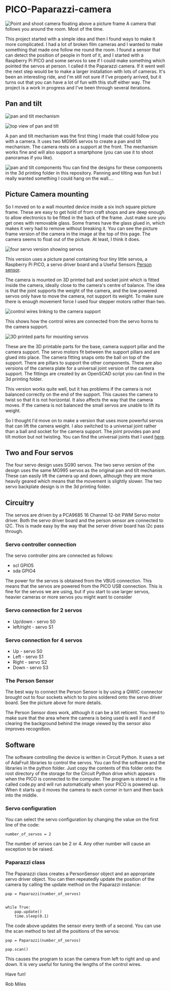 # PICO-Paparazzi-camera
![Point and shoot camera floating above a picture frame](images/device.jpg)
A camera that follows you around the room. Most of the time. 

This project started with a simple idea and then I found ways to make it more complicated. I had a lot of broken film cameras and 
I wanted to make something that made one follow me round the room. I found a sensor that can detect the position of people 
in front of it, and I started with a Raspberry Pi PICO and some servos to see if I could make something which pointed the 
servos at person. I called it the Paparazzi camera. If it went well the next step would be to make a larger 
installation with lots of cameras. It's been an interesting ride, and I'm still not sure if I've properly arrived, but it turns out 
that you can have a lot of fun with this stuff either way. The project is a work in progress and I've been through several iterations.
## Pan and tilt
![pan and tilt mechanism](/images/pan%20and%20tilt%20version.jpg)

![top view of pan and tilt](/images/pan%20and%20tilt%20detail.jpg)

A pan and tilt mechanism was the first thing I made that could follow you with a camera. It uses two MG995 servos to create a pan and tilt mechanism. The camera rests on a support at the front. The mechanism 
works fine and will also support a smartphone (you can use it to shoot panoramas if you like).

![pan and tilt components](/images/pantilt.png)
You can find the designs for these components in the 3d printing folder in this repository. Panning and tilting was fun but I really wanted something I could hang on the wall....
## Picture Camera mounting
So I moved on to a wall mounted device inside a six inch square picture frame. These are easy to get hold of from craft shops and are deep enough to allow electronics to be fitted in the back of the frame. Just make sure you get ones with removable glass. 
Some frames have the glass glued in, which makes it very had to remove without breaking it. You can see the picture frame version of the camera in the image at the top of this page. The camera seems to float out of the picture. 
At least, I think it does. 

![four servo version showing servos](/images/four%20servo%20version.jpg)

This version uses a picture panel containing four tiny little servos, a Raspberry Pi PICO, a servo driver board and a Useful Sensors [Person sensor](https://github.com/usefulsensors/person_sensor_docs/blob/main/README.md). 

The camera is mounted on 3D printed ball and socket joint which is fitted inside the camera, ideally close to the camera's centre of balance. The idea is that the joint supports the weight of the camera, and the low powered servos only have to move the camera, not support its weight. To make sure there is enough movement force I used four stepper motors rather than two.

![control wires linking to the camera support](/images/control%20wires.jpg)

This shows how the control wires are connected from the servo horns to the camera support. 

![3D printed parts for mounting servos](/images/frame%20hardware.png)

These are the 3D printable parts for the base, camera support pillar and the camera support. The servo motors fit between the support pillars and are glued into place. The camera fitting snaps onto the ball on top of the support. There are pillars to support the other components. There are also versions of the camera plate for a universal joint version of the camera support. The fittings are created by an OpenSCAD script you can find in the 3d printing folder. 

This version works quite well, but it has problems if the camera is not balanced correctly on the end of the support. This causes the camera to twist so that it is not horizontal. It also affects the way that the camera moves. If the camera is not balanced the small servos are unable to lift its weight.

So I thought I'd move on to make a version that uses more powerful servos that can lift the camera weight. I also switched to a universal joint rather than a ball and socket for the camera support. The joint provides pan and tilt motion but not twisting. You can find the universal joints that I used [here](https://www.amazon.co.uk/dp/B09NXJ9QF4).

## Two and Four servos

The four servo design uses SG90 servos. The two servo version of the design uses the same MG995 servos as the original pan and tilt mechanism. These can easily lift the camera up and down, although they are more heavily geared which means that the movement is slightly slower. The two servo backplate design is in the 3d printing folder. 

## Circuitry

The servos are driven by a PCA9685 16 Channel 12-bit PWM Servo motor driver. Both the servo driver board and the person sensor are connected to I2C. This is made easy by the way that the server driver board has i2c pass through. 

### Servo controller connection
The servo controller pins are connected as follows:

* scl GPIO5
* sda GPIO4

The power for the servos is obtained from the VBUS connection. This means that the servos are powered from the PICO USB connection. This is fine for the servos we are using, but if you start to use larger servos, heavier cameras or more servos you might want to consider 

### Servo connection for 2 servos
* Up/down - servo S0
* left/right - servo S1

### Servo connection for 4 servos

* Up - servo S0
* Left - servo S1
* Right - servo S2
* Down - servo S3

### The Person Sensor
The best way to connect the Person Sensor is by using a QWIIC connector brought out to four sockets which to to pins soldered onto the servo driver board. See the picture above for more details. 

The Person Sensor does work, although it can be a bit reticent. You need to make sure that the area where the camera is being used is well it and if clearing the background behind the image viewed by the sensor also improves recognition.

## Software

The software controlling the device is written in Circuit Python. It uses a set of AdaFruit libraries to control the servos. You can find the software and the libraries in the python folder. Just copy the contents of this folder onto the root directory of the storage for the Circuit Python drive which appears when the PICO is connected to the computer. The program is stored in a file called code.py and will run automatically when your PICO is powered up. When it starts up it moves the camera to each corner in turn and then back into the middle. 

### Servo configuration

You can select the servo configuration by changing the value on the first line of the code:
```
number_of_servos = 2
```
The number of servos can be 2 or 4. Any other number will cause an exception to be raised. 

### Paparazzi class

The Paparazzi class creates a PersonSensor object and an appropriate servo driver object. You can then repeatedly update the position of the camera by calling the update method on the Paparazzi instance:
```
pap = Paparazzi(number_of_servos)


while True:
    pap.update()
    time.sleep(0.1)

```
The code above updates the sensor every tenth of a second. You can use the scan method to test all the positions of the servos:

```
pap = Paparazzi(number_of_servos)

pap.scan()
```

This causes the program to scan the camera from left to right and up and down. It is very useful for tuning the lengths of the control wires.

Have fun!

Rob Miles